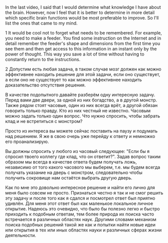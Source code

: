In the last video, I said that I would determine what knowledge I have about the brain. However, now I feel that it is better to determine in more detail which specific brain functions would be most preferable to improve. So I'll list the ones that came to my mind.

1
It would be cool not to forget what needs to be remembered. For example, you need to make a feeder. You find some instruction on the Internet and in detail remember the feeder's shape and dimensions from the first time you see them and then get access to this information in an instant only by the power of thought. This way you save a lot of time without having to constantly return to the instructions.

2
Допустим есть любая задача, в таком случае мозг должен как можно эффективнее находить решение для этой задачи, если оно существует, а если оно не существует то как можно эффективнее находить доказательство отсутствия решения.

В качестве подопытного давайте разберём одну интересную задачу.
Перед вами две двери, за одной из них богадство, а в другой монстр. Также рядом стоят часовые, один из них всегда врёт, а  другой обязан говорить только правду. Кто из них честный не известно. Часовым можно задать только один вопрос. 
Что нужно спросить, чтобы забрать клад и не встретиться с монстром?

Просто из интереса вы можете сейчас поставить на паузу и подумать над решением. Я же в свою очерь уже перейду к ответу и немножко его проанализирую.

Вы должны спросить у любого из часовый следующее: "Если бы я спросил твоего коллегу где клад, что он ответит?".
Задав вопрос таким образом мы всегда в качестве ответа будем получать ложь, независимо от того какого часового мы выберем, т.е. мы будем всегда получать указание на дверь с монстром, следовательно чтобы получить сокровище нам остаётся выбрать другую дверь.

Как по мне это довольно интересное решение и найти его лично для меня было совсем не просто. Признаться честно я так и не смог решить эту задачу и после того как я сдался и посмотрел ответ был приятно удивлён. Для меня этот ответ был как маленькое локальное личное открытие. 
Надеюсь это очевидно, что было бы полезно легко и быстро приходить к подобным ответам, тем более природа их поиска часто встречается в различных областях наук. Другими словами механизм поиска подобных решений такой же как и попытки найти новые идеи или открытия в тех или иных областях науки и различных сферах жизни деятельности.
